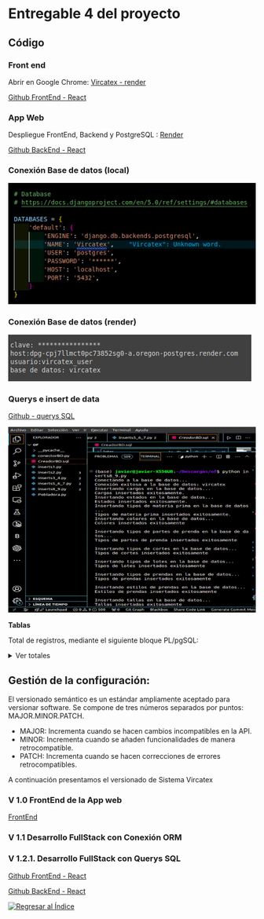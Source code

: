 # Entregable 4 del proyecto
## Código

### Front end
Abrir en Google Chrome: [Vircatex - render](https://sistema-web-v-f.onrender.com/) 

[Github FrontEnd - React](https://github.com/javierarteagagonzales/sistema-web-v-f) 

### App Web
Despliegue FrontEnd, Backend y PostgreSQL : [Render](https://render.com/)

[Github BackEnd - React](https://github.com/javierarteagagonzales/sistema-web-v) 

### Conexión Base de datos (local)
![db](../Entregable%203/db.png)

### Conexión Base de datos (render)
![db](postgres-render.png)

### Querys e insert de data 

[Github - querys SQL](./querys) 

![Inserts](./Informe/gif/insert.gif)

**Tablas**

Total de registros, mediante el siguiente bloque PL/pgSQL: 

<details>
  <summary>Ver totales</summary>
  
```sql
DO $$
DECLARE
    rec RECORD;
    total_records BIGINT := 0;
    table_records BIGINT;
BEGIN
    FOR rec IN 
        SELECT table_name 
        FROM information_schema.tables 
        WHERE table_schema = 'public'
    LOOP
        EXECUTE 'SELECT COUNT(*) FROM ' || rec.table_name INTO table_records;
        total_records := total_records + table_records;
        RAISE NOTICE 'Table %: % records', rec.table_name, table_records;
    END LOOP;
    RAISE NOTICE 'Total records in all tables: %', total_records;
END $$;

```

**Resultado:**

- **Table direccion**: 97 records
- **Table proveedor**: 20 records
- **Table telefono**: 97 records
- **Table correo**: 97 records
- **Table area**: 7 records
- **Table empleado**: 77 records
- **Table cargo**: 6 records
- **Table estado**: 12 records
- **Table maquina**: 30 records
- **Table color**: 15 records
- **Table dimension_materia_prima**: 100 records
- **Table tipo_materia_prima**: 8 records
- **Table tipo_parte_prenda**: 16 records
- **Table dimension_parte_prenda**: 100 records
- **Table tipo_prenda**: 6 records
- **Table dimension_confeccion**: 100 records
- **Table estilo_prenda**: 3 records
- **Table guia_confeccion**: 100 records
- **Table talla**: 7 records
- **Table genero**: 2 records
- **Table orden_pedido**: 100 records
- **Table plan_produccion**: 100 records
- **Table zona**: 5 records
- **Table aql_codigo**: 16 records
- **Table aql_muestra**: 105 records
- **Table aql_lote_rango**: 15 records
- **Table aql_nivel**: 7 records
- **Table aql_resultado_rango**: 176 records
- **Table aql_significancia**: 11 records
- **Table dimension_corte**: 100 records
- **Table parte_corte_detalle**: 191 records
- **Table tipo_corte**: 27 records
- **Table dimension_prenda**: 100 records
- **Table orden_trabajo**: 50 records
- **Table pasillo**: 50 records
- **Table dim_confeccion_detalle**: 691 records
- **Table dim_prenda_detalle**: 278 records
- **Table acabado**: 5 records
- **Table pedido_detalle**: 296 records
- **Table estanteria**: 250 records
- **Table orden_producción**: 150 records
- **Table actividad_diaria**: 1186 records
- **Table lote**: 1186 records
- **Table tipo_lote**: 3 records
- **Table empleado_actividad**: 300 records
- **Table maquina_actividad**: 100 records
- **Table caja_prenda**: 200 records
- **Table materia_prima**: 39100 records
- **Table corte**: 147179 records
- **Table registro_uso_lote**: 400 records
- **Table caja_lote**: 200 records
- **Table espacio**: 10000 records
- **Table lote_salida**: 200 records
- **Table inspeccion_calidad**: 100 records
- **Table inspeccion_descripcion**: 57 records
- **Table resultado**: 2 records
- **Table confeccion**: 301428 records
- **Table registro_lote_caja**: 50 records
- **Table registro_transformacion_caja**: 50 records
- **Table prenda**: 12692 records
- **Table caja_salida**: 100 records
- **Table lote_entrada**: 200 records

**Total records in all tables**: 518356




</details>



## Gestión de la configuración:

El versionado semántico es un estándar ampliamente aceptado para versionar software. Se compone de tres números separados por puntos: MAJOR.MINOR.PATCH.

* MAJOR: Incrementa cuando se hacen cambios incompatibles en la API.
* MINOR: Incrementa cuando se añaden funcionalidades de manera retrocompatible.
* PATCH: Incrementa cuando se hacen correcciones de errores retrocompatibles.

A continuación presentamos el versionado de Sistema Vircatex

### V 1.0 FrontEnd de la App web
[FrontEnd](https://vircatex.netlify.app/) 

### V 1.1 Desarrollo FullStack con Conexión ORM

### V 1.2.1. Desarrollo FullStack con Querys SQL

[Github FrontEnd - React](https://github.com/javierarteagagonzales/sistema-web-v-f) 

[Github BackEnd - React](https://github.com/javierarteagagonzales/sistema-web-v) 


[![Regresar al Índice](https://img.shields.io/badge/Regresar_al_Índice-Verde?style=for-the-badge&logoColor=white)](./entregable%204-indice.md)

